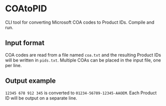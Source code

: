 # COAtoPID
CLI tool for converting Microsoft COA codes to Product IDs. Compile and run.

## Input format
COA codes are read from a file named `coa.txt` and the resulting Product IDs will be written in `pids.txt`. Multiple COAs can be placed in the input file, one per line.

## Output example
`12345 678 912 345` is converted to `01234-56789-12345-AAOEM`. Each Product ID will be output on a separate line.
